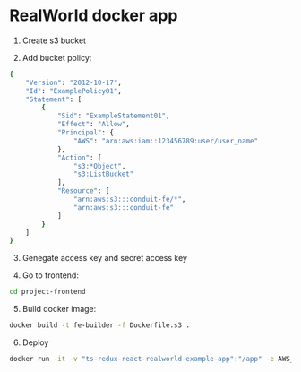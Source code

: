 # RealWorld docker app

1. Create s3 bucket

2. Add bucket policy:
```bash
{
    "Version": "2012-10-17",
    "Id": "ExamplePolicy01",
    "Statement": [
        {
            "Sid": "ExampleStatement01",
            "Effect": "Allow",
            "Principal": {
                "AWS": "arn:aws:iam::123456789:user/user_name"
            },
            "Action": [
                "s3:*Object",
                "s3:ListBucket"
            ],
            "Resource": [
                "arn:aws:s3:::conduit-fe/*",
                "arn:aws:s3:::conduit-fe"
            ]
        }
    ]
}
```

3. Genegate access key and secret access key

4. Go to frontend:
```bash
cd project-frontend
```

5. Build docker image:
```bash
docker build -t fe-builder -f Dockerfile.s3 .
```

6. Deploy

```bash
docker run -it -v "ts-redux-react-realworld-example-app":"/app" -e AWS_ACCESS_KEY_ID='access_key' -e AWS_SECRET_ACCESS_KEY='secret_access_key' -e AWS_DEFAULT_REGION='us-east-1' -w "/app" fe-builder /bin/bash -c 'npm clean-install && npm run build && aws s3 sync ./build/ s3://backet_name'
```